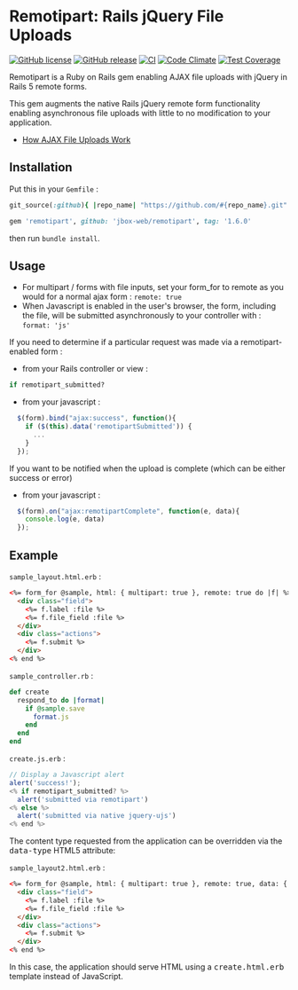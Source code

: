 # Remotipart: Rails jQuery File Uploads

[![GitHub license](https://img.shields.io/github/license/jbox-web/remotipart.svg)](https://github.com/jbox-web/remotipart/blob/master/LICENSE)
[![GitHub release](https://img.shields.io/github/release/jbox-web/remotipart.svg)](https://github.com/jbox-web/remotipart/releases/latest)
[![CI](https://github.com/jbox-web/remotipart/workflows/CI/badge.svg)](https://github.com/jbox-web/remotipart/actions)
[![Code Climate](https://codeclimate.com/github/jbox-web/remotipart/badges/gpa.svg)](https://codeclimate.com/github/jbox-web/remotipart)
[![Test Coverage](https://codeclimate.com/github/jbox-web/remotipart/badges/coverage.svg)](https://codeclimate.com/github/jbox-web/remotipart/coverage)

Remotipart is a Ruby on Rails gem enabling AJAX file uploads with jQuery in Rails 5 remote forms.

This gem augments the native Rails jQuery remote form functionality enabling asynchronous file uploads with little to no modification to your application.

* [How AJAX File Uploads Work](http://www.alfajango.com/blog/ajax-file-uploads-with-the-iframe-method/)

## Installation

Put this in your `Gemfile` :

```ruby
git_source(:github){ |repo_name| "https://github.com/#{repo_name}.git" }

gem 'remotipart', github: 'jbox-web/remotipart', tag: '1.6.0'
```

then run `bundle install`.


## Usage

* For multipart / forms with file inputs, set your form_for to remote as you would for a normal ajax form : `remote: true`
* When Javascript is enabled in the user's browser, the form, including the file, will be submitted asynchronously to your controller with : `format: 'js'`

If you need to determine if a particular request was made via a remotipart-enabled form :

* from your Rails controller or view :

```ruby
if remotipart_submitted?
```

* from your javascript :

```javascript
  $(form).bind("ajax:success", function(){
    if ($(this).data('remotipartSubmitted')) {
      ...
    }
  });
```

If you want to be notified when the upload is complete (which can be either success or error)

* from your javascript :

```javascript
  $(form).on("ajax:remotipartComplete", function(e, data){
    console.log(e, data)
  });
```


## Example

`sample_layout.html.erb` :

```html
<%= form_for @sample, html: { multipart: true }, remote: true do |f| %>
  <div class="field">
    <%= f.label :file %>
    <%= f.file_field :file %>
  </div>
  <div class="actions">
    <%= f.submit %>
  </div>
<% end %>
```

`sample_controller.rb` :

```ruby
def create
  respond_to do |format|
    if @sample.save
      format.js
    end
  end
end
```

`create.js.erb` :

```javascript
// Display a Javascript alert
alert('success!');
<% if remotipart_submitted? %>
  alert('submitted via remotipart')
<% else %>
  alert('submitted via native jquery-ujs')
<% end %>
```

The content type requested from the application can be overridden via the <tt>data-type</tt> HTML5 attribute:

`sample_layout2.html.erb` :

```html
<%= form_for @sample, html: { multipart: true }, remote: true, data: { type: :html } do |f| %>
  <div class="field">
    <%= f.label :file %>
    <%= f.file_field :file %>
  </div>
  <div class="actions">
    <%= f.submit %>
  </div>
<% end %>
```

In this case, the application should serve HTML using a <tt>create.html.erb</tt> template instead of JavaScript.
